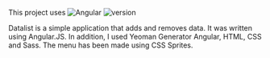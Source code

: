 This project uses ![Angular](https://img.shields.io/badge/AngularJS-E23237?style=for-the-badge&logo=angularjs&logoColor=white&style=plastic) 
![version](https://img.shields.io/badge/angularjs%20version-1.4.0-blue?style=plastic) 

Datalist is a simple application that adds and removes data. It was written using Angular.JS. In addition, I used Yeoman Generator Angular, HTML, CSS and Sass. The menu has been made using CSS Sprites.
